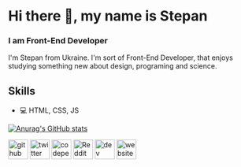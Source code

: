 # Hi there 👋, my name is Stepan
### I am Front-End Developer

I'm Stepan from Ukraine. I'm sort of Front-End Developer,
that enjoys studying something new about design, programing and science.

## Skills
* 💻 HTML, CSS, JS

[![Anurag's GitHub stats](https://github-readme-stats.vercel.app/api?username=Pan-Grayza)](https://github.com/anuraghazra/github-readme-stats)

[<img src='https://cdn.jsdelivr.net/npm/simple-icons@3.0.1/icons/github.svg' alt='github' height='40'>](https://github.com/Pan-Grayza)  [<img src='https://cdn.jsdelivr.net/npm/simple-icons@3.0.1/icons/twitter.svg' alt='twitter' height='40'>](https://twitter.com/Pan_Grayza)  [<img src='https://cdn.jsdelivr.net/npm/simple-icons@3.0.1/icons/codepen.svg' alt='codepen' height='40'>](https://codepen.io/Pan-Grayza)  [<img src='https://cdn.jsdelivr.net/npm/simple-icons@3.0.1/icons/reddit.svg' alt='Reddit' height='40'>](https://www.reddit.com/user/Pan_Grayza) [<img src='https://cdn.jsdelivr.net/npm/simple-icons@3.0.1/icons/dev-dot-to.svg' alt='dev' height='40'>](https://dev.to/pangrayza) [<img src='https://cdn.jsdelivr.net/npm/simple-icons@3.0.1/icons/icloud.svg' alt='website' height='40'>](pan-grayza.github.io)  
